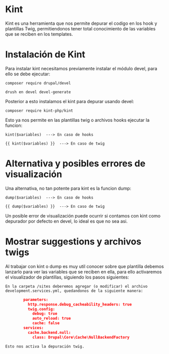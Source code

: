 #  Kint

Kint es una herramienta que nos permite depurar el codigo en los hook y plantillas Twig, permitiendonos tener total conocimiento de las variables 
que se reciben en los templates.

# Instalación de Kint

Para instalar kint necesitamos previamente instalar el módulo devel, para ello se debe ejecutar:

    composer require drupal/devel
    
    drush en devel devel-generate
    
Posterior a esto instalamos el kint para depurar usando devel:

    composer require kint-php/kint
    
Esto ya nos permite en las plantillas twig o archivos hooks ejecutar la funcion:

    kint($variables)  ---> En caso de hooks
    
    {{ kint($variables) }}  ---> En caso de twig
   
# Alternativa y posibles errores de visualización

Una alternativa, no tan potente para kint es la funcion dump:

    dump($variables)  ---> En caso de hooks
    
    {{ dump($variables) }}  ---> En caso de twig
    
Un posible error de visualización puede ocurrir si contamos con kint como depurador por defecto en devel, lo ideal es que no sea asi.

# Mostrar suggestions y archivos twigs

Al trabajar con kint o dump es muy util conocer sobre que plantilla debemos lanzarlo para ver las variables que se reciben en ella, para ello activaremos
el visualizador de plantillas, siguiendo los pasos siguientes:

    En la carpeta /sites deberemos agregar (o modificar) el archivo development.services.yml, quedandonos de la siguiente manera:
	
```json
        parameters:
          http.response.debug_cacheability_headers: true
          twig.config:
            debug: true
            auto_reload: true
            cache: false
        services:
          cache.backend.null:
            class: Drupal\Core\Cache\NullBackendFactory
```
     
    Esto nos activa la depuración twig.

